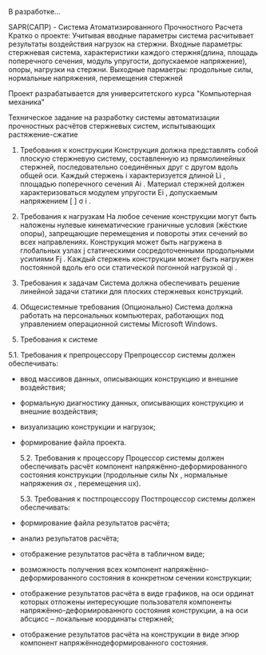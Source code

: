 В разработке...

SAPR(САПР) - Система Атоматизированного Прочностного Расчета
Кратко о проекте: Учитывая вводные параметры система расчитывает результаты воздействия нагрузок на стержни.
Входные параметры: стержневая система, характеристики каждого стержня(длина, площадь поперечного сечения, модуль упругости, допускаемое
напряжение), опоры, нагрузки на стержни.
Выходные пармаетры: продольные силы, нормальные напряжения, перемещения стержней

Проект разрабатывается для университетского курса "Компьютерная механика"

Техническое задание на разработку системы автоматизации прочностных расчётов стержневых систем, испытывающих растяжение-сжатие
1. Требования к конструкции
Конструкция должна представлять собой плоскую стержневую систему, составленную из
прямолинейных стержней, последовательно соединённых друг с другом вдоль общей оси.
Каждый стержень i характеризуется длиной Li
, площадью поперечного сечения Ai
.
Материал стержней должен характеризоваться модулем упругости Ei
, допускаемым
напряжением [ ] σ i
.

2. Требования к нагрузкам
На любое сечение конструкции могут быть наложены нулевые кинематические граничные
условия (жёсткие опоры), запрещающие перемещения и повороты этих сечений во всех
направлениях.
Конструкция может быть нагружена в глобальных узлах j статическими сосредоточенными
продольными усилиями Fj
.
Каждый стержень конструкции может быть нагружен постоянной вдоль его оси статической
погонной нагрузкой qi
.

3. Требования к задачам
Система должна обеспечивать решение линейной задачи статики для плоских стержневых
конструкций.

4. Общесистемные требования (Опционально)
Система должна работать на персональных компьютерах, работающих под управлением
операционной системы Microsoft Windows.

5. Требования к системе
   
  5.1. Требования к препроцессору
Препроцессор системы должен обеспечивать:
- ввод массивов данных, описывающих конструкцию и внешние воздействия;
- формальную диагностику данных, описывающих конструкцию и внешние воздействия;
- визуализацию конструкции и нагрузок;
- формирование файла проекта.

  5.2. Требования к процессору
Процессор системы должен обеспечивать расчёт компонент напряжённо-деформированного
состояния конструкции (продольные силы Nx
, нормальные напряжения σx
, перемещения ux).

  5.3. Требования к постпроцессору
Постпроцессор системы должен обеспечивать:
- формирование файла результатов расчёта;
- анализ результатов расчёта;
- отображение результатов расчёта в табличном виде;
- возможность получения всех компонент напряжённо-деформированного состояния в
конкретном сечении конструкции;
- отображение результатов расчёта в виде графиков, на оси ординат которых отложены
интересующие пользователя компоненты напряжённо-деформированного состояния
конструкции, а на оси абсцисс – локальные координаты стержней;
- отображение результатов расчёта на конструкции в виде эпюр компонент напряжённодеформированного состояния. 
